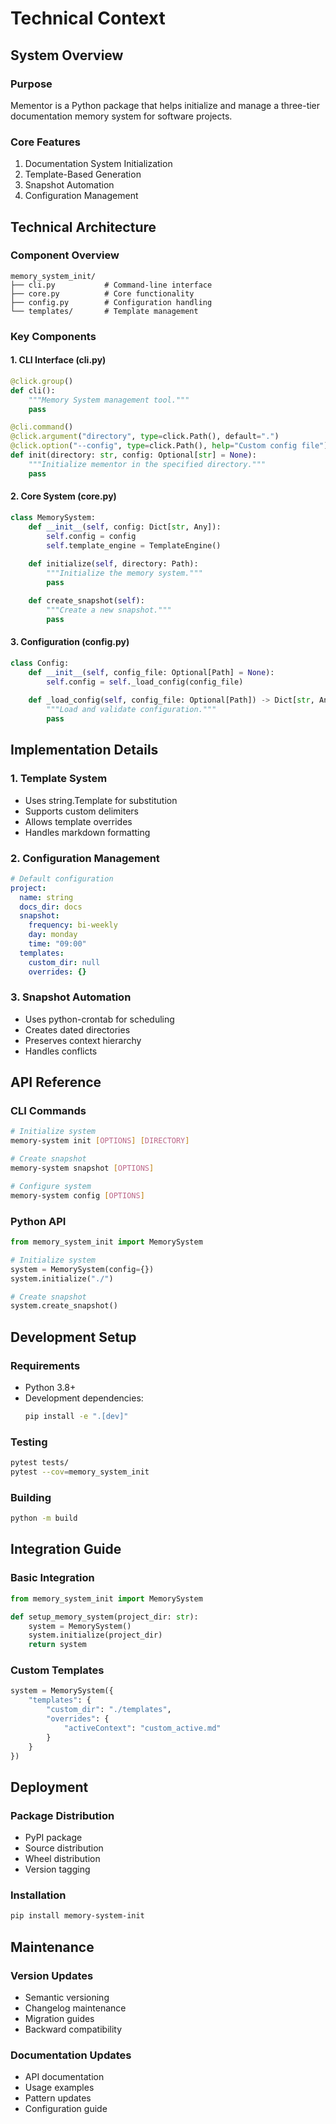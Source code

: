 # Technical Context

## System Overview

### Purpose
Mementor is a Python package that helps initialize and manage a three-tier documentation memory system for software projects.

### Core Features
1. Documentation System Initialization
2. Template-Based Generation
3. Snapshot Automation
4. Configuration Management

## Technical Architecture

### Component Overview
```
memory_system_init/
├── cli.py           # Command-line interface
├── core.py          # Core functionality
├── config.py        # Configuration handling
└── templates/       # Template management
```

### Key Components

#### 1. CLI Interface (cli.py)
```python
@click.group()
def cli():
    """Memory System management tool."""
    pass

@cli.command()
@click.argument("directory", type=click.Path(), default=".")
@click.option("--config", type=click.Path(), help="Custom config file")
def init(directory: str, config: Optional[str] = None):
    """Initialize mementor in the specified directory."""
    pass
```

#### 2. Core System (core.py)
```python
class MemorySystem:
    def __init__(self, config: Dict[str, Any]):
        self.config = config
        self.template_engine = TemplateEngine()
        
    def initialize(self, directory: Path):
        """Initialize the memory system."""
        pass

    def create_snapshot(self):
        """Create a new snapshot."""
        pass
```

#### 3. Configuration (config.py)
```python
class Config:
    def __init__(self, config_file: Optional[Path] = None):
        self.config = self._load_config(config_file)
        
    def _load_config(self, config_file: Optional[Path]) -> Dict[str, Any]:
        """Load and validate configuration."""
        pass
```

## Implementation Details

### 1. Template System
- Uses string.Template for substitution
- Supports custom delimiters
- Allows template overrides
- Handles markdown formatting

### 2. Configuration Management
```yaml
# Default configuration
project:
  name: string
  docs_dir: docs
  snapshot:
    frequency: bi-weekly
    day: monday
    time: "09:00"
  templates:
    custom_dir: null
    overrides: {}
```

### 3. Snapshot Automation
- Uses python-crontab for scheduling
- Creates dated directories
- Preserves context hierarchy
- Handles conflicts

## API Reference

### CLI Commands
```bash
# Initialize system
memory-system init [OPTIONS] [DIRECTORY]

# Create snapshot
memory-system snapshot [OPTIONS]

# Configure system
memory-system config [OPTIONS]
```

### Python API
```python
from memory_system_init import MemorySystem

# Initialize system
system = MemorySystem(config={})
system.initialize("./")

# Create snapshot
system.create_snapshot()
```

## Development Setup

### Requirements
- Python 3.8+
- Development dependencies:
  ```bash
  pip install -e ".[dev]"
  ```

### Testing
```bash
pytest tests/
pytest --cov=memory_system_init
```

### Building
```bash
python -m build
```

## Integration Guide

### Basic Integration
```python
from memory_system_init import MemorySystem

def setup_memory_system(project_dir: str):
    system = MemorySystem()
    system.initialize(project_dir)
    return system
```

### Custom Templates
```python
system = MemorySystem({
    "templates": {
        "custom_dir": "./templates",
        "overrides": {
            "activeContext": "custom_active.md"
        }
    }
})
```

## Deployment

### Package Distribution
- PyPI package
- Source distribution
- Wheel distribution
- Version tagging

### Installation
```bash
pip install memory-system-init
```

## Maintenance

### Version Updates
- Semantic versioning
- Changelog maintenance
- Migration guides
- Backward compatibility

### Documentation Updates
- API documentation
- Usage examples
- Pattern updates
- Configuration guide
